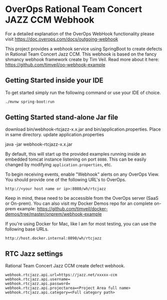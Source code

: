 # OverOps Rational Team Concert JAZZ CCM Webhook

For a detailed explanation of the OverOps WebHook functionality please visit https://doc.overops.com/docs/outgoing-webhook

This project provides a webhook service using SpringBoot to create defects in Rational Team Concert Jazz CCM.  This webhook is based on the fancy shmancy webhook framework create by Tim Veil.  Read more about it here:
https://github.com/timveil/oo-webhook-example

## Getting Started inside your IDE

To get started simply run the following command or use your IDE of choice.

```bash
./mvnw spring-boot:run
``` 

## Getting Started stand-alone Jar file
download bin/webhook-rtcjazz-x.x.jar  and bin/application.properties.  Place in same directory.
update application.properties 

java -jar webhook-rtcjazz-x.x.jar


By default, this will start up the provided examples running inside an embedded tomcat instance listening on port `8080`.  This can be easily changed by modifying `application.properties`, etc.

To begin receiving events, enable "Webhook" alerts on any OverOps View.  You should provide one of the following URL's to OverOps.

```
http://<your host name or ip>:8080/wh/rtcjazz
```

Keep in mind, these need to be accessible from the OverOps server (SaaS or On-prem).  You can also visit my Docker Demos repo for an complete on-prem example: https://github.com/timveil/docker-demos/tree/master/onprem/webhook-example

If you're using Docker for Mac, like I am for most testing, you can use the following base URLs.

```
http://host.docker.internal:8090/wh/rtcjazz
```
## RTC Jazz settings

Rational Team Concert Jazz CCM create defect webhook.

```properties
webhook.rtcjazz.api.url=https://jazz.net/xxxxx-ccm
webhook.rtcjazz.api.username=
webhook.rtcjazz.api.password=
webhook.rtcjazz.api.projectarea=<Project Area full name>
webhook.rtcjazz.api.category=<Full category path>
```

